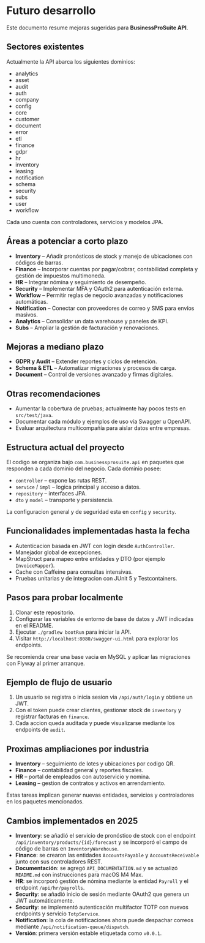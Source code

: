 # Futuro desarrollo

Este documento resume mejoras sugeridas para **BusinessProSuite API**.

## Sectores existentes

Actualmente la API abarca los siguientes dominios:

- analytics
- asset
- audit
- auth
- company
- config
- core
- customer
- document
- error
- etl
- finance
- gdpr
- hr
- inventory
- leasing
- notification
- schema
- security
- subs
- user
- workflow

Cada uno cuenta con controladores, servicios y modelos JPA.

## Áreas a potenciar a corto plazo

- **Inventory** – Añadir pronósticos de stock y manejo de ubicaciones con códigos de barras.
- **Finance** – Incorporar cuentas por pagar/cobrar, contabilidad completa y gestión de impuestos multimoneda.
- **HR** – Integrar nómina y seguimiento de desempeño.
- **Security** – Implementar MFA y OAuth2 para autenticación externa.
- **Workflow** – Permitir reglas de negocio avanzadas y notificaciones automáticas.
- **Notification** – Conectar con proveedores de correo y SMS para envíos masivos.
- **Analytics** – Consolidar un data warehouse y paneles de KPI.
- **Subs** – Ampliar la gestión de facturación y renovaciones.

## Mejoras a mediano plazo

- **GDPR y Audit** – Extender reportes y ciclos de retención.
- **Schema & ETL** – Automatizar migraciones y procesos de carga.
- **Document** – Control de versiones avanzado y firmas digitales.

## Otras recomendaciones

- Aumentar la cobertura de pruebas; actualmente hay pocos tests en `src/test/java`.
- Documentar cada módulo y ejemplos de uso vía Swagger u OpenAPI.
- Evaluar arquitectura multicompañía para aislar datos entre empresas.


## Estructura actual del proyecto

El codigo se organiza bajo `com.businessprosuite.api` en paquetes que responden a cada dominio del negocio. Cada dominio posee:

- `controller` – expone las rutas REST.
- `service` / `impl` – logica principal y acceso a datos.
- `repository` – interfaces JPA.
- `dto` y `model` – transporte y persistencia.

La configuracion general y de seguridad esta en `config` y `security`.

## Funcionalidades implementadas hasta la fecha

- Autenticacion basada en JWT con login desde `AuthController`.
- Manejador global de excepciones.
- MapStruct para mapeo entre entidades y DTO (por ejemplo `InvoiceMapper`).
- Cache con Caffeine para consultas intensivas.
- Pruebas unitarias y de integracion con JUnit 5 y Testcontainers.

## Pasos para probar localmente

1. Clonar este repositorio.
2. Configurar las variables de entorno de base de datos y JWT indicadas en el README.
3. Ejecutar `./gradlew bootRun` para iniciar la API.
4. Visitar `http://localhost:8080/swagger-ui.html` para explorar los endpoints.

Se recomienda crear una base vacia en MySQL y aplicar las migraciones con Flyway al primer arranque.

## Ejemplo de flujo de usuario

1. Un usuario se registra o inicia sesion via `/api/auth/login` y obtiene un JWT.
2. Con el token puede crear clientes, gestionar stock de `inventory` y registrar facturas en `finance`.
3. Cada accion queda auditada y puede visualizarse mediante los endpoints de `audit`.

## Proximas ampliaciones por industria

- **Inventory** – seguimiento de lotes y ubicaciones por codigo QR.
- **Finance** – contabilidad general y reportes fiscales.
- **HR** – portal de empleados con autoservicio y nomina.
- **Leasing** – gestion de contratos y activos en arrendamiento.

Estas tareas implican generar nuevas entidades, servicios y controladores en los paquetes mencionados.

## Cambios implementados en 2025

- **Inventory**: se añadió el servicio de pronóstico de stock con el endpoint `/api/inventory/products/{id}/forecast` y se incorporó el campo de código de barras en `InventoryWarehouse`.
- **Finance**: se crearon las entidades `AccountsPayable` y `AccountsReceivable` junto con sus controladores REST.
- **Documentación**: se agregó `API_DOCUMENTATION.md` y se actualizó `README.md` con instrucciones para macOS M4 Max.
- **HR**: se incorporó gestión de nómina mediante la entidad `Payroll` y el endpoint `/api/hr/payrolls`.
- **Security**: se añadió inicio de sesión mediante OAuth2 que genera un JWT automáticamente.
- **Security**: se implementó autenticación multifactor TOTP con nuevos endpoints y servicio `TotpService`.
- **Notification**: la cola de notificaciones ahora puede despachar correos mediante `/api/notification-queue/dispatch`.
- **Versión**: primera versión estable etiquetada como `v0.0.1`.
